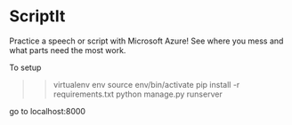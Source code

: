 # ScriptIt
Practice a speech or script with Microsoft Azure! See where you mess and what parts need the most work. 

To setup 

>> virtualenv env
>> source env/bin/activate
>> pip install -r requirements.txt
>> python manage.py runserver

go to localhost:8000
